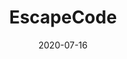---
title: EscapeCode
layout: default
modal-id: 3
date: 2020-07-16
img: escapecode.png
alt: image-alt
project-date: April 2020
category: Web Development
action: <a href="http://http://www.escape-code.com/">Visit the site</a>
description: EscapeCode is a project designed to offer free software training in Python to anyone in the NRW region, with a particular focus on those who have come here as refugees. If you are interested in how you might be able to partner with the project, don't hesitate to contact me.
---
